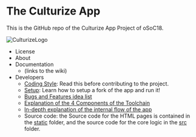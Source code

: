 # The Culturize App

This is the GitHub repo of the Culturize App Project of oSoC18.

![CulturizeLogo](https://github.com/PACKED-vzw/CultURIze/blob/master/static/assets/logo-culturize-klein.png)

* License
* About
* Documentation
  * (links to the wiki)
* Developers
  * [Coding Style](doc/Style.md): Read this before contributing to the project.
  * [Setup](doc/Setup.md): Learn how to setup a fork of the app and run it!
  * [Bugs and Features idea list](doc/Possible%20Improvements.md)
  * [Explanation of the 4 Components of the Toolchain](doc/pdf/components.pdf)
  * [In-depth explanation of the internal flow of the app](doc/pdf/flow.pdf)
  * Source code: the Source code for the HTML pages is contained in the [static](static/) folder, and the source code for the core logic in the [src](src/) folder. 

